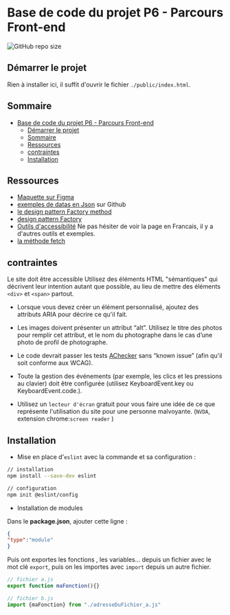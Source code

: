 # Base de code du projet P6 - Parcours Front-end
![GitHub repo size](<https://img.shields.io/github/repo-size/Yan-Coquoz/Fisheye>) 

## Démarrer le projet

Rien à installer ici, il suffit d'ouvrir le fichier `./public/index.html`.

## Sommaire

- [Base de code du projet P6 - Parcours Front-end](#base-de-code-du-projet-p6---parcours-front-end)
  - [Démarrer le projet](#démarrer-le-projet)
  - [Sommaire](#sommaire)
  - [Ressources](#ressources)
  - [contraintes](#contraintes)
  - [Installation](#installation)

## Ressources

- [Maquette sur Figma](https://www.figma.com/file/Q3yNeD7WTK9QHDldg9vaRl/UI-Design-FishEye-FR?node-id=0%3A1)
- [exemples de datas en Json](https://github.com/OpenClassrooms-Student-Center/Front-End-Fisheye/blob/main/data/photographers.json) sur Github
- [le design pattern Factory method](https://design-patterns.fr/fabrique)
- [design pattern Factory](https://refactoring.guru/fr/design-patterns/factory-method)
- [Outils d'accessibilité](https://developer.mozilla.org/en-US/docs/Learn/Tools_and_testing/Cross_browser_testing/Accessibility#screenreaders) Ne pas hésiter de voir la page en Francais, il y a d'autres outils et exemples.
- [la méthode fetch](https://fr.javascript.info/fetch)

## contraintes

Le site doit être accessible
Utilisez des éléments HTML "sémantiques" qui décrivent leur intention autant
que possible, au lieu de mettre des éléments `<div>` et `<span>` partout.

- Lorsque vous devez créer un élément personnalisé, ajoutez des attributs ARIA
pour décrire ce qu'il fait.
- Les images doivent présenter un attribut “alt”. Utilisez le titre des photos pour
remplir cet attribut, et le nom du photographe dans le cas d’une photo de
profil de photographe.
- Le code devrait passer les tests [AChecker](https://achecker.achecks.ca/checker/index.php) sans “known issue” (afin qu'il soit conforme aux WCAG).

- Toute la gestion des événements (par exemple, les clics et les pressions au
clavier) doit être configurée (utilisez KeyboardEvent.key ou
KeyboardEvent.code.).
- Utilisez un `lecteur d'écran` gratuit pour vous faire une idée de ce que
représente l'utilisation du site pour une personne malvoyante. (`NVDA`, extension chrome:`screen reader` )

## Installation

- Mise en place d'`eslint` avec la commande et sa configuration :

```bash
// installation
npm install --save-dev eslint 

// configuration
npm init @eslint/config
```

- Installation de modules

Dans le **package.json**, ajouter cette ligne :

```json
{
"type":"module"
}
```

Puis ont exportes les fonctions , les variables... depuis un fichier avec le mot clé `export`, puis on les importes avec `import`  depuis un autre fichier.

```javascript
// fichier a.js
export function maFonction(){}

// fichier b.js
import {maFonction} from "./adresseDuFichier_a.js"
```
